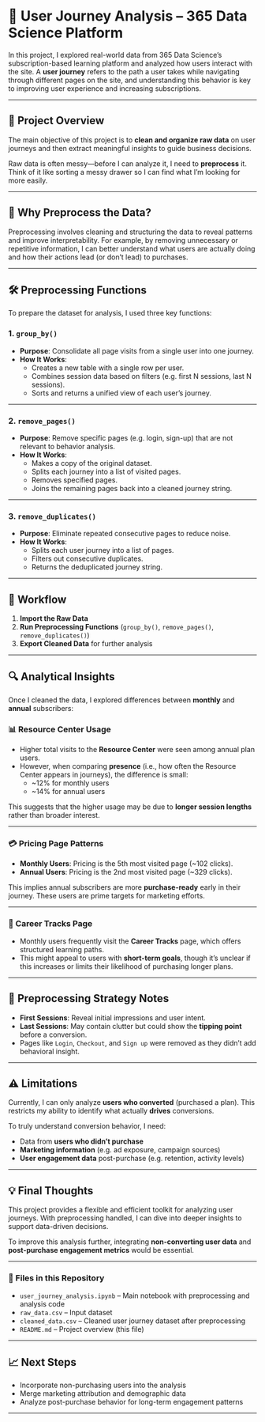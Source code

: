 # 🧭 User Journey Analysis – 365 Data Science Platform

In this project, I explored real-world data from 365 Data Science’s subscription-based learning platform and analyzed how users interact with the site. A **user journey** refers to the path a user takes while navigating through different pages on the site, and understanding this behavior is key to improving user experience and increasing subscriptions.

---

## 🚀 Project Overview

The main objective of this project is to **clean and organize raw data** on user journeys and then extract meaningful insights to guide business decisions.

Raw data is often messy—before I can analyze it, I need to **preprocess** it. Think of it like sorting a messy drawer so I can find what I’m looking for more easily.

---

## 🧹 Why Preprocess the Data?

Preprocessing involves cleaning and structuring the data to reveal patterns and improve interpretability. For example, by removing unnecessary or repetitive information, I can better understand what users are actually doing and how their actions lead (or don’t lead) to purchases.

---

## 🛠️ Preprocessing Functions

To prepare the dataset for analysis, I used three key functions:

### 1. `group_by()`

- **Purpose**: Consolidate all page visits from a single user into one journey.
- **How It Works**:
  - Creates a new table with a single row per user.
  - Combines session data based on filters (e.g. first N sessions, last N sessions).
  - Sorts and returns a unified view of each user’s journey.

---

### 2. `remove_pages()`

- **Purpose**: Remove specific pages (e.g. login, sign-up) that are not relevant to behavior analysis.
- **How It Works**:
  - Makes a copy of the original dataset.
  - Splits each journey into a list of visited pages.
  - Removes specified pages.
  - Joins the remaining pages back into a cleaned journey string.

---

### 3. `remove_duplicates()`

- **Purpose**: Eliminate repeated consecutive pages to reduce noise.
- **How It Works**:
  - Splits each user journey into a list of pages.
  - Filters out consecutive duplicates.
  - Returns the deduplicated journey string.

---

## 🧩 Workflow

1. **Import the Raw Data**
2. **Run Preprocessing Functions** (`group_by()`, `remove_pages()`, `remove_duplicates()`)
3. **Export Cleaned Data** for further analysis

---

## 🔍 Analytical Insights

Once I cleaned the data, I explored differences between **monthly** and **annual** subscribers:

### 📊 Resource Center Usage

- Higher total visits to the **Resource Center** were seen among annual plan users.
- However, when comparing **presence** (i.e., how often the Resource Center appears in journeys), the difference is small:  
  - ~12% for monthly users  
  - ~14% for annual users  

This suggests that the higher usage may be due to **longer session lengths** rather than broader interest.

---

### 💳 Pricing Page Patterns

- **Monthly Users**: Pricing is the 5th most visited page (~102 clicks).
- **Annual Users**: Pricing is the 2nd most visited page (~329 clicks).

This implies annual subscribers are more **purchase-ready** early in their journey. These users are prime targets for marketing efforts.

---

### 🎯 Career Tracks Page

- Monthly users frequently visit the **Career Tracks** page, which offers structured learning paths.
- This might appeal to users with **short-term goals**, though it’s unclear if this increases or limits their likelihood of purchasing longer plans.

---

## 🔁 Preprocessing Strategy Notes

- **First Sessions**: Reveal initial impressions and user intent.
- **Last Sessions**: May contain clutter but could show the **tipping point** before a conversion.
- Pages like `Login`, `Checkout`, and `Sign up` were removed as they didn’t add behavioral insight.

---

## ⚠️ Limitations

Currently, I can only analyze **users who converted** (purchased a plan). This restricts my ability to identify what actually **drives** conversions.

To truly understand conversion behavior, I need:

- Data from **users who didn’t purchase**
- **Marketing information** (e.g. ad exposure, campaign sources)
- **User engagement data** post-purchase (e.g. retention, activity levels)

---

## 💡 Final Thoughts

This project provides a flexible and efficient toolkit for analyzing user journeys. With preprocessing handled, I can dive into deeper insights to support data-driven decisions.

To improve this analysis further, integrating **non-converting user data** and **post-purchase engagement metrics** would be essential.

---

### 📁 Files in this Repository

- `user_journey_analysis.ipynb` – Main notebook with preprocessing and analysis code
- `raw_data.csv` – Input dataset
- `cleaned_data.csv` – Cleaned user journey dataset after preprocessing
- `README.md` – Project overview (this file)

---

## 📈 Next Steps

- Incorporate non-purchasing users into the analysis
- Merge marketing attribution and demographic data
- Analyze post-purchase behavior for long-term engagement patterns

---

